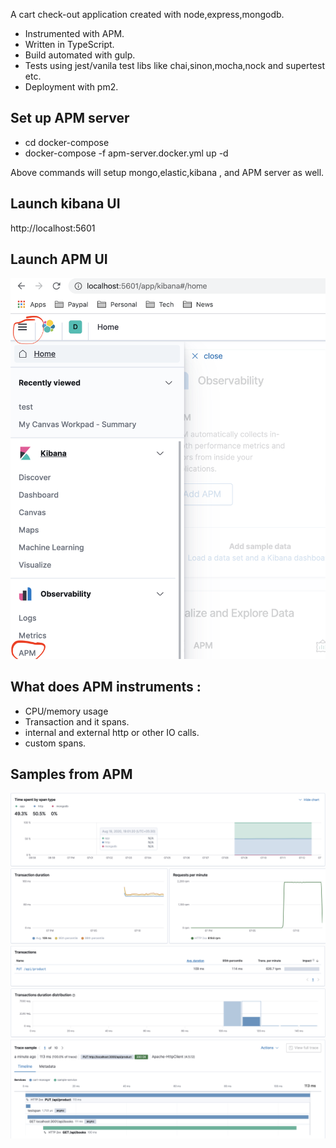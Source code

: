 A cart check-out application created with node,express,mongodb.

* Instrumented with APM.
* Written in TypeScript.
* Build automated with gulp.
* Tests using jest/vanila test libs like chai,sinon,mocha,nock and supertest etc.
* Deployment with pm2.


## Set up APM server
 - cd docker-compose
 - docker-compose -f apm-server.docker.yml up -d
 
 Above commands will setup mongo,elastic,kibana , and APM server as well.
 
## Launch kibana UI 
 http://localhost:5601

## Launch APM UI 
![apm-launch](https://github.com/kamalkalyani/cart-manager/blob/master/images/launch-apm.png) 
 

## What does APM instruments :
 - CPU/memory usage
 - Transaction and it spans.
 - internal and external http or other IO calls.
 - custom spans.
 
## Samples from APM
![Request Distribution](https://github.com/kamalkalyani/cart-manager/blob/master/images/request-distribution.png)
![Response percentile](https://github.com/kamalkalyani/cart-manager/blob/master/images/95-99-percentile-reponse.png)
![API preformance](https://github.com/kamalkalyani/cart-manager/blob/master/images/api-performance.png)
![req-dist-per-response](https://github.com/kamalkalyani/cart-manager/blob/master/images/request-distribution-in-response-time.png)
![api-span](https://github.com/kamalkalyani/cart-manager/blob/master/images/api-request-spans.png)
